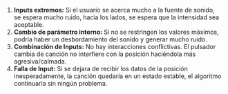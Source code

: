 1.  **Inputs extremos:** Si el usuario se acerca mucho a la fuente de sonido, se espera mucho ruido, hacia los lados, se espera que la intensidad sea aceptable.
2.  **Cambio de parámetro interno:** Si no se restringen los valores máximos, podría haber un desbordamiento del sonido y generar mucho ruido.
3.  **Combinación de Inputs:** No hay interacciones conflictivas. El pulsador cambia de canción no interfiere con la posición haciéndola más agresiva/calmada.
4.  **Falla de Input:** Si se dejara de recibir los datos de la posición inesperadamente, la canción quedaría en un estado estable, el algoritmo continuaría sin ningún problema.
